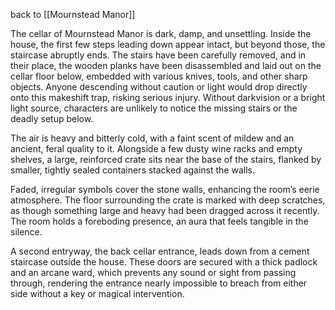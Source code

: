 
back to [[Mournstead Manor]]

The cellar of Mournstead Manor is dark, damp, and unsettling. Inside the house, the first few steps leading down appear intact, but beyond those, the staircase abruptly ends. The stairs have been carefully removed, and in their place, the wooden planks have been disassembled and laid out on the cellar floor below, embedded with various knives, tools, and other sharp objects. Anyone descending without caution or light would drop directly onto this makeshift trap, risking serious injury. Without darkvision or a bright light source, characters are unlikely to notice the missing stairs or the deadly setup below.

The air is heavy and bitterly cold, with a faint scent of mildew and an ancient, feral quality to it. Alongside a few dusty wine racks and empty shelves, a large, reinforced crate sits near the base of the stairs, flanked by smaller, tightly sealed containers stacked against the walls.

Faded, irregular symbols cover the stone walls, enhancing the room’s eerie atmosphere. The floor surrounding the crate is marked with deep scratches, as though something large and heavy had been dragged across it recently. The room holds a foreboding presence, an aura that feels tangible in the silence.

A second entryway, the back cellar entrance, leads down from a cement staircase outside the house. These doors are secured with a thick padlock and an arcane ward, which prevents any sound or sight from passing through, rendering the entrance nearly impossible to breach from either side without a key or magical intervention.
